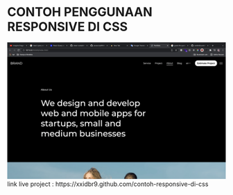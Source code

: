 # CONTOH PENGGUNAAN RESPONSIVE DI CSS

<img src="./.github/images/SS.png">
link live project : https://xxidbr9.github.com/contoh-responsive-di-css